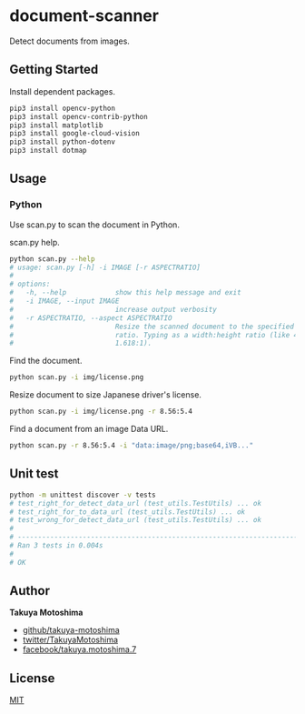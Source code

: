 # document-scanner
Detect documents from images.

## Getting Started
Install dependent packages.
```sh
pip3 install opencv-python
pip3 install opencv-contrib-python
pip3 install matplotlib
pip3 install google-cloud-vision
pip3 install python-dotenv
pip3 install dotmap
```
## Usage

### Python
Use scan.py to scan the document in Python.

scan.py help.
```sh
python scan.py --help
# usage: scan.py [-h] -i IMAGE [-r ASPECTRATIO]
# 
# options:
#   -h, --help            show this help message and exit
#   -i IMAGE, --input IMAGE
#                         increase output verbosity
#   -r ASPECTRATIO, --aspect ASPECTRATIO
#                         Resize the scanned document to the specified aspect
#                         ratio. Typing as a width:height ratio (like 4:5 or
#                         1.618:1).
```

Find the document.
```sh
python scan.py -i img/license.png
```

Resize document to size Japanese driver's license.
```sh
python scan.py -i img/license.png -r 8.56:5.4
```

Find a document from an image Data URL.
```sh
python scan.py -r 8.56:5.4 -i "data:image/png;base64,iVB..."
```

## Unit test
```sh
python -m unittest discover -v tests
# test_right_for_detect_data_url (test_utils.TestUtils) ... ok
# test_right_for_to_data_url (test_utils.TestUtils) ... ok
# test_wrong_for_detect_data_url (test_utils.TestUtils) ... ok
# 
# ----------------------------------------------------------------------
# Ran 3 tests in 0.004s
# 
# OK
```

## Author
**Takuya Motoshima**

* [github/takuya-motoshima](https://github.com/takuya-motoshima)
* [twitter/TakuyaMotoshima](https://twitter.com/TakuyaMotoshima)
* [facebook/takuya.motoshima.7](https://www.facebook.com/takuya.motoshima.7)

## License

[MIT](LICENSE)
